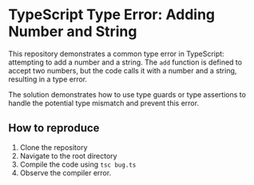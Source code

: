 # TypeScript Type Error: Adding Number and String

This repository demonstrates a common type error in TypeScript: attempting to add a number and a string.  The `add` function is defined to accept two numbers, but the code calls it with a number and a string, resulting in a type error.

The solution demonstrates how to use type guards or type assertions to handle the potential type mismatch and prevent this error.

## How to reproduce

1. Clone the repository
2. Navigate to the root directory
3. Compile the code using `tsc bug.ts`
4. Observe the compiler error.